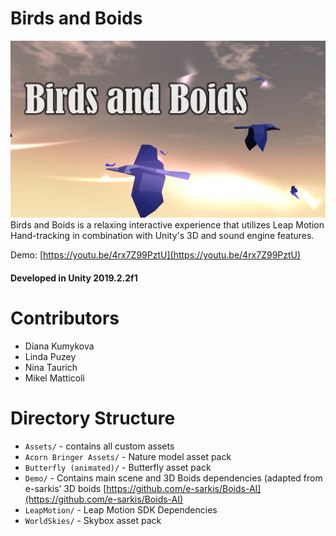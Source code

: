 # Birds and Boids
![](./Assets/GameSplashScreen.jpg)
Birds and Boids is a relaxing interactive experience that utilizes Leap Motion Hand-tracking in combination with Unity's 3D and sound engine features.

Demo: [https://youtu.be/4rx7Z99PztU](https://youtu.be/4rx7Z99PztU)

#### Developed in Unity 2019.2.2f1


# Contributors
- Diana Kumykova
- Linda Puzey
- Nina Taurich
- Mikel Matticoli

# Directory Structure
- `Assets/` - contains all custom assets
- `Acorn Bringer Assets/` - Nature model asset pack
- `Butterfly (animated)/` - Butterfly asset pack
- `Demo/` - Contains main scene and 3D Boids dependencies (adapted from  e-sarkis’ 3D boids [https://github.com/e-sarkis/Boids-AI](https://github.com/e-sarkis/Boids-AI)
- `LeapMotion/` - Leap Motion SDK Dependencies
- `WorldSkies/` - Skybox asset pack
